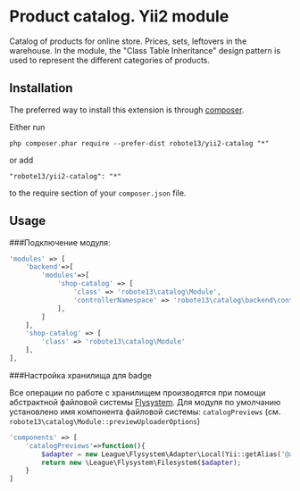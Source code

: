 Product catalog. Yii2 module
============================
Catalog of products for online store. Prices, sets, leftovers in the warehouse. 
In the module, the "Class Table Inheritance" design pattern is used to represent the different categories of products.

Installation
------------

The preferred way to install this extension is through [composer](http://getcomposer.org/download/).

Either run

```
php composer.phar require --prefer-dist robote13/yii2-catalog "*"
```

or add

```
"robote13/yii2-catalog": "*"
```

to the require section of your `composer.json` file.


Usage
-----

###Подключение модуля:

```php
'modules' => [
    'backend'=>[
        'modules'=>[
            'shop-catalog' => [
                'class' => 'robote13\catalog\Module',
                'controllerNamespace' => 'robote13\catalog\backend\controllers',
            ],
        ]
    ],
    'shop-catalog' => [
        'class' => 'robote13\catalog\Module'
    ],
],
```
###Настройка хранилища для badge

Все операции по работе с хранилищем производятся при помощи абстрактной файловой системы [Flysystem](http://flysystem.thephpleague.com/).
Для модуля по умолчанию установлено имя компонента файловой системы: `catalogPreviews` (см. `robote13\catalog\Module::previewUploaderOptions`)


```php
'components' => [
    'catalogPreviews'=>function(){
        $adapter = new League\Flysystem\Adapter\Local(Yii::getAlias('@app/web/catalog-previews'));
        return new \League\Flysystem\Filesystem($adapter);
    }
]
```